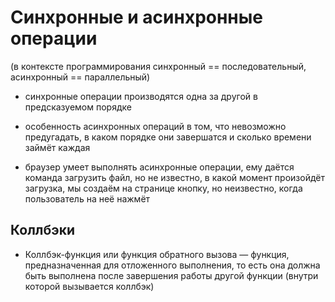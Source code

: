 # Синхронные и асинхронные операции #

(в контексте программирования синхронный == последовательный, асинхронный == параллельный)

* синхронные операции производятся одна за другой в предсказуемом порядке
* особенность асинхронных операций в том, что невозможно предугадать, в каком порядке они завершатся и сколько времени займёт каждая

* браузер умеет выполнять асинхронные операции, ему даётся команда загрузить файл, но не известно, в какой момент произойдёт загрузка, мы создаём на странице кнопку, но неизвестно, когда пользователь на неё нажмёт

## Коллбэки ##

* Коллбэк-функция или функция обратного вызова — функция, предназначенная для отложенного выполнения, то есть она должна быть выполнена после завершения работы другой функции (внутри которой вызывается коллбэк)